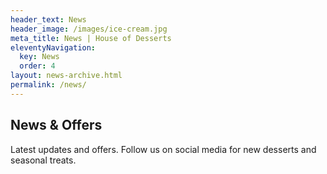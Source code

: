 ```yaml
---
header_text: News
header_image: /images/ice-cream.jpg
meta_title: News | House of Desserts
eleventyNavigation:
  key: News
  order: 4
layout: news-archive.html
permalink: /news/
---
```


## News & Offers

Latest updates and offers. Follow us on social media for new desserts and seasonal treats.
